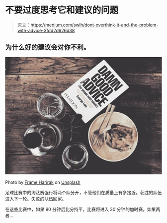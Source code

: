 # 不要过度思考它和建议的问题

> 原文：<https://medium.com/swlh/dont-overthink-it-and-the-problem-with-advice-3fdd2d626d38>

## 为什么好的建议会对你不利。

![](img/f49824d279bb74535e063cc0ae9c7a91.png)

Photo by [Frame Harirak](https://unsplash.com/@framemily?utm_source=medium&utm_medium=referral) on [Unsplash](https://unsplash.com?utm_source=medium&utm_medium=referral)

足球比赛中的淘汰赛强行将两个队分开，不管他们在质量上有多接近。获胜的队伍进入下一轮。失败的队伍回家。

在这些比赛中，如果 90 分钟后比分持平，比赛将进入 30 分钟的加时赛。如果两者…